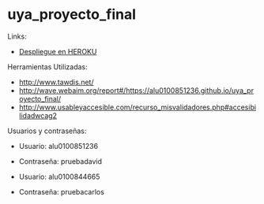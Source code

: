 # uya_proyecto_final

Links:

- [Despliegue en HEROKU](https://collaborateclassroom.herokuapp.com/)

Herramientas Utilizadas:

- http://www.tawdis.net/
- http://wave.webaim.org/report#/https://alu0100851236.github.io/uya_proyecto_final/
- http://www.usableyaccesible.com/recurso_misvalidadores.php#accesibilidadwcag2

Usuarios y contraseñas:

 - Usuario: alu0100851236
 - Contraseña: pruebadavid

 - Usuario: alu0100844665
 - Contraseña: pruebacarlos
